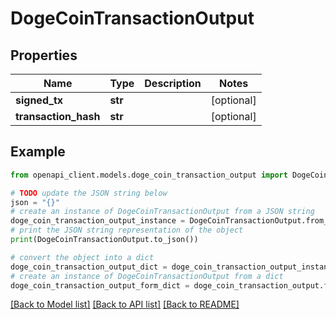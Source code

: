 # DogeCoinTransactionOutput


## Properties

Name | Type | Description | Notes
------------ | ------------- | ------------- | -------------
**signed_tx** | **str** |  | [optional] 
**transaction_hash** | **str** |  | [optional] 

## Example

```python
from openapi_client.models.doge_coin_transaction_output import DogeCoinTransactionOutput

# TODO update the JSON string below
json = "{}"
# create an instance of DogeCoinTransactionOutput from a JSON string
doge_coin_transaction_output_instance = DogeCoinTransactionOutput.from_json(json)
# print the JSON string representation of the object
print(DogeCoinTransactionOutput.to_json())

# convert the object into a dict
doge_coin_transaction_output_dict = doge_coin_transaction_output_instance.to_dict()
# create an instance of DogeCoinTransactionOutput from a dict
doge_coin_transaction_output_form_dict = doge_coin_transaction_output.from_dict(doge_coin_transaction_output_dict)
```
[[Back to Model list]](../README.md#documentation-for-models) [[Back to API list]](../README.md#documentation-for-api-endpoints) [[Back to README]](../README.md)


